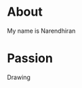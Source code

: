 <!doctype html>
<html>
    <head>
       <title>
       First WP
       </title>
     </head>
   <body>
    <h1>About</h1>
    <p>My name is Narendhiran</p>
    <h1>Passion</h1>
    <p> Drawing</p>
   </body>
 <html>
 
